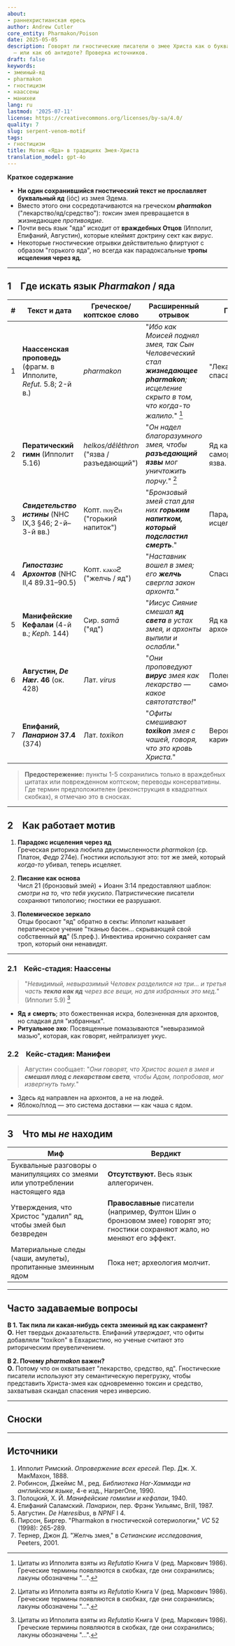 ```yaml
---
about:
- раннехристианская ересь
author: Andrew Cutler
core_entity: Pharmakon/Poison
date: 2025-05-05
description: Говорят ли гностические писатели о змее Христа как о буквально ядовитом
  — или как об антидоте? Проверка источников.
draft: false
keywords:
- змеиный-яд
- pharmakon
- гностицизм
- наассены
- манихеи
lang: ru
lastmod: '2025-07-11'
license: https://creativecommons.org/licenses/by-sa/4.0/
quality: 7
slug: serpent-venom-motif
tags:
- гностицизм
title: Мотив «Яда» в традициях Змея-Христа
translation_model: gpt-4o
---
```


**Краткое содержание**

- **Ни один сохранившийся гностический текст не прославляет буквальный *яд*** (ἰός) из змея Эдема.
- Вместо этого они сосредотачиваются на греческом **_pharmakon_** ("лекарство/яд/средство"): *токсин* змея превращается в жизнедающее *противоядие*.
- Почти весь язык "яда" исходит от **враждебных Отцов** (Ипполит, Епифаний, Августин), которые клеймят доктрину сект как *вирус*.
- Некоторые гностические отрывки действительно флиртуют с образом "горького яда", но всегда как парадоксальные **тропы исцеления через яд**.

---

## 1 Где искать язык *Pharmakon* / яда

| # | Текст и дата | Греческое/коптское слово | Расширенный отрывок | Примечание |
|---|---|---|---|---|
| 1 | **Наассенская проповедь** (фрагм. в Ипполите, *Refut.* 5.8; 2-й в.) | _pharmakon_ | "*Ибо как Моисей поднял змея, так Сын Человеческий стал **жизнедающее pharmakon**; исцеление скрыто в том, что когда-то жалило.*" [^1] | "Лекарство" змея спасает укушенных. |
| 2 | **Ператический гимн** (Ипполит 5.16) | _helkos/dêlêthron_ ("язва / разъедающий") | "*Он надел благоразумного змея, чтобы **разъедающий язвы** мог уничтожить порчу.*" [^1] | Яд как саморазрушающаяся язва. |
| 3 | **_Свидетельство истины_** (NHC IX,3 §46; 2-й–3-й вв.) | Копт. ⲡⲟⲩϩⲏ ("горький напиток") | "*Бронзовый змей стал для них **горьким напитком, который подсластил смерть***." | Парадоксальное исцеление. |
| 4 | **_Гипостазис Архонтов_** (NHC II,4 89.31–90.5) | Копт. ⲕⲁⲕⲟϩ ("желчь / яд") | "*Наставник вошел в змея; его **желчь** свергла закон архонта.*" | Спасительная желчь. |
| 5 | **Манифейские Кефалаи** (4-й в.; *Keph.* 144) | Сир. _samā_ ("яд") | "*Иисус Сияние смешал **яд света** в устах змея, и архонты выпили и ослабли.*" | Яд как убийца архонтов. |
| 6 | **Августин, _De Hær._ 46** (ок. 428) | Лат. _virus_ | "*Они проповедуют **вирус** змея как лекарство — какое святотатство!*" | Полемика, а не самоописание. |
| 7 | **Епифаний, _Панарион_ 37.4** (374) | Лат. _toxikon_ | "*Офиты смешивают **toxikon** змея с чашей, говоря, что это кровь Христа.*" | Вероятно, карикатура. |

> **Предостережение:** пункты 1-5 сохранились только в враждебных цитатах или поврежденном коптском; переводы консервативны. Где термин предположителен (реконструкция в квадратных скобках), я отмечаю это в сносках.

---

## 2 Как работает мотив

1. **Парадокс исцеления через яд**  
   Греческая риторика любила двусмысленности *pharmakon* (ср. Платон, *Федр* 274e). Гностики используют это: тот же змей, который *когда-то* убивал, теперь исцеляет.

2. **Писание как основа**  
   Числ 21 (бронзовый змей) + Иоанн 3:14 предоставляют шаблон: _смотри на то, что тебя укусило_. Патристические писатели сохраняют типологию; гностики ее разрушают.

3. **Полемическое зеркало**  
   Отцы бросают "яд" обратно в секты: Ипполит называет ператическое учение "тканью басен… скрывающей свой собственный **яд**" (5.преф.). Инвектива иронично сохраняет сам троп, который они ненавидят.

---

### 2.1 Кейс-стадия: Наассены

> "*Невидимый, невыразимый Человек разделился на три… и третья часть **текла как яд** через все вещи, но для избранных это мед.*" (Ипполит 5.9) [^1]

- **Яд ≠ смерть**; это божественная искра, болезненная для архонтов, но сладкая для "избранных".
- **Ритуальное эхо**: Посвященные помазываются "невыразимой мазью", которая, как говорят, нейтрализует укус.

### 2.2 Кейс-стадия: Манифеи

> Августин сообщает: "*Они говорят, что Христос вошел в змея и **смешал плод с лекарством света**, чтобы Адам, попробовав, мог извергнуть тьму.*"

- Здесь *яд* направлен на архонтов, а не на людей.
- Яблоко/плод — это система доставки — как чаша с ядом.

---

## 3 Что мы *не* находим

| Миф | Вердикт |
|------|---------|
| Буквальные разговоры о манипуляциях со змеями или употреблении настоящего яда | **Отсутствуют.** Весь язык аллегоричен. |
| Утверждения, что Христос "удалил" яд, чтобы змей был безвреден | **Православные** писатели (например, Фултон Шин о бронзовом змее) говорят это; гностики сохраняют жало, но меняют его эффект. |
| Материальные следы (чаши, амулеты), пропитанные змеинным ядом | Пока нет; археология молчит. |

---

## Часто задаваемые вопросы

**В 1. Так пила ли какая-нибудь секта змеиный яд как сакрамент?**  
**О.** Нет твердых доказательств. Епифаний *утверждает*, что офиты добавляли "toxikon" в Евхаристию, но ученые считают это риторическим преувеличением.

**В 2. Почему *pharmakon* важен?**  
**О.** Потому что он охватывает "лекарство, средство, яд". Гностические писатели используют эту семантическую перегрузку, чтобы представить Христа-змея как одновременно токсин и средство, захватывая скандал спасения через инверсию.

---

## Сноски

[^1]: Цитаты из Ипполита взяты из *Refutatio* Книга V (ред. Маркович 1986). Греческие термины появляются в скобках, где они сохранились; лакуны обозначены "…".
[^2]: Коптские тексты следуют за Робинсоном, *Библиотека Наг-Хаммади* (4-е изд.). Транслитерация нормализована.
[^3]: Манифейский отрывок в Х. Й. Полоцкий, *Кефалаи учителей* (1940), стр. 144.

---

## Источники

1. Ипполит Римский. *Опровержение всех ересей.* Пер. Дж. Х. МакМахон, 1888.
2. Робинсон, Джеймс М., ред. *Библиотека Наг-Хаммади на английском языке*, 4-е изд., HarperOne, 1990.
3. Полоцкий, Х. Й. *Манифейские гомилии и кефалаи*, 1940.
4. Епифаний Саламский. *Панарион*, пер. Фрэнк Уильямс, Brill, 1987.
5. Августин. *De Hæresibus*, в *NPNF* I 4.
6. Пирсон, Биргер. "Pharmakon в гностической сотериологии," *VC* 52 (1998): 265-289.
7. Тернер, Джон Д. "Желчь змея," в *Сетианские исследования*, Peeters, 2001.